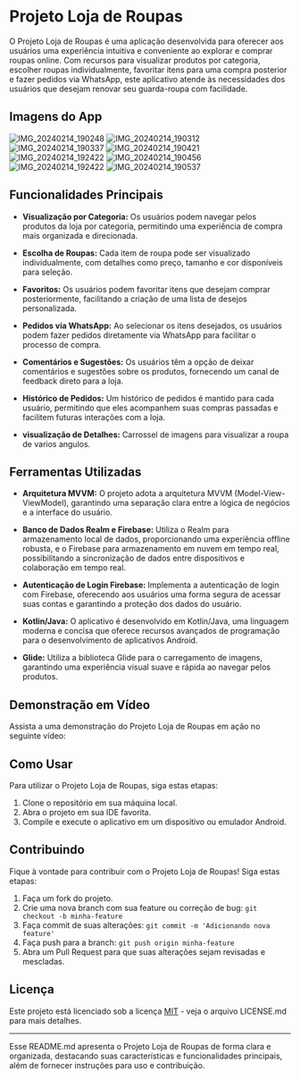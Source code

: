 # Projeto Loja de Roupas

O Projeto Loja de Roupas é uma aplicação desenvolvida para oferecer aos usuários uma experiência intuitiva e conveniente ao explorar e comprar roupas online. Com recursos para visualizar produtos por categoria, escolher roupas individualmente, favoritar itens para uma compra posterior e fazer pedidos via WhatsApp, este aplicativo atende às necessidades dos usuários que desejam renovar seu guarda-roupa com facilidade.

## Imagens do App

![IMG_20240214_190248](https://github.com/giuliano15/Catalogo-loja-de-roupa/assets/12647380/b8175af8-c0fc-4a93-b741-c8073c1830bc)
![IMG_20240214_190312](https://github.com/giuliano15/Catalogo-loja-de-roupa/assets/12647380/bb0c06de-3af9-4140-bca1-2ba751470113)
![IMG_20240214_190337](https://github.com/giuliano15/Catalogo-loja-de-roupa/assets/12647380/002db7e3-52cd-4b56-af99-5280a1170519)
![IMG_20240214_190421](https://github.com/giuliano15/Catalogo-loja-de-roupa/assets/12647380/99cd9915-5cf4-49e2-985d-8fe6630b48f0)
![IMG_20240214_192422](https://github.com/giuliano15/Catalogo-loja-de-roupa/assets/12647380/cefa7779-4514-4f48-8d74-90a8ae665423)
![IMG_20240214_190456](https://github.com/giuliano15/Catalogo-loja-de-roupa/assets/12647380/39bc3466-0127-470b-b026-548b10fd2b0f)
![IMG_20240214_192422](https://github.com/giuliano15/Catalogo-loja-de-roupa/assets/12647380/712816d6-7bec-4f61-b89c-30be467f4861)
![IMG_20240214_190537](https://github.com/giuliano15/Catalogo-loja-de-roupa/assets/12647380/c5b6735c-a3d7-4d94-baa3-b3bd8975c12c)


## Funcionalidades Principais

- **Visualização por Categoria:** Os usuários podem navegar pelos produtos da loja por categoria, permitindo uma experiência de compra mais organizada e direcionada.

- **Escolha de Roupas:** Cada item de roupa pode ser visualizado individualmente, com detalhes como preço, tamanho e cor disponíveis para seleção.

- **Favoritos:** Os usuários podem favoritar itens que desejam comprar posteriormente, facilitando a criação de uma lista de desejos personalizada.

- **Pedidos via WhatsApp:** Ao selecionar os itens desejados, os usuários podem fazer pedidos diretamente via WhatsApp para facilitar o processo de compra.

- **Comentários e Sugestões:** Os usuários têm a opção de deixar comentários e sugestões sobre os produtos, fornecendo um canal de feedback direto para a loja.

- **Histórico de Pedidos:** Um histórico de pedidos é mantido para cada usuário, permitindo que eles acompanhem suas compras passadas e facilitem futuras interações com a loja.
  
- **visualização de Detalhes:** Carrossel de imagens para visualizar a roupa de varios angulos.

## Ferramentas Utilizadas

- **Arquitetura MVVM:** O projeto adota a arquitetura MVVM (Model-View-ViewModel), garantindo uma separação clara entre a lógica de negócios e a interface do usuário.

- **Banco de Dados Realm e Firebase:** Utiliza o Realm para armazenamento local de dados, proporcionando uma experiência offline robusta, e o Firebase para armazenamento em nuvem em tempo real, possibilitando a sincronização de dados entre dispositivos e colaboração em tempo real.

- **Autenticação de Login Firebase:** Implementa a autenticação de login com Firebase, oferecendo aos usuários uma forma segura de acessar suas contas e garantindo a proteção dos dados do usuário.

- **Kotlin/Java:** O aplicativo é desenvolvido em Kotlin/Java, uma linguagem moderna e concisa que oferece recursos avançados de programação para o desenvolvimento de aplicativos Android.

- **Glide:** Utiliza a biblioteca Glide para o carregamento de imagens, garantindo uma experiência visual suave e rápida ao navegar pelos produtos.

## Demonstração em Vídeo

Assista a uma demonstração do Projeto Loja de Roupas em ação no seguinte vídeo:



## Como Usar

Para utilizar o Projeto Loja de Roupas, siga estas etapas:

1. Clone o repositório em sua máquina local.
2. Abra o projeto em sua IDE favorita.
3. Compile e execute o aplicativo em um dispositivo ou emulador Android.

## Contribuindo

Fique à vontade para contribuir com o Projeto Loja de Roupas! Siga estas etapas:

1. Faça um fork do projeto.
2. Crie uma nova branch com sua feature ou correção de bug: `git checkout -b minha-feature`
3. Faça commit de suas alterações: `git commit -m 'Adicionando nova feature'`
4. Faça push para a branch: `git push origin minha-feature`
5. Abra um Pull Request para que suas alterações sejam revisadas e mescladas.

## Licença

Este projeto está licenciado sob a licença [MIT](LICENSE.md) - veja o arquivo LICENSE.md para mais detalhes.

---

Esse README.md apresenta o Projeto Loja de Roupas de forma clara e organizada, destacando suas características e funcionalidades principais, além de fornecer instruções para uso e contribuição.
